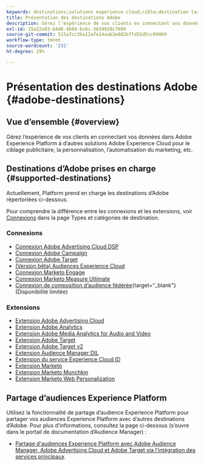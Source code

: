 ```yaml
---
keywords: destinations;solutions experience cloud;cible;destination target;cloud publicitaire;audience manager;destination adobe target;cible;destination audience manager
title: Présentation des destinations Adobe
description: Gérez l’expérience de vos clients en connectant vos données dans Platform à d’autres solutions Adobe Experience Cloud pour le ciblage publicitaire, la personnalisation, l’automatisation du marketing, etc.
exl-id: 15a22a93-b4d6-4b94-bc6c-3634920c7689
source-git-commit: 515a7cc3ba12afe14aab3e882b7fd55d5cc09069
workflow-type: tm+mt
source-wordcount: '231'
ht-degree: 29%

---
```


# Présentation des destinations Adobe {#adobe-destinations}

## Vue d’ensemble {#overview}

Gérez l’expérience de vos clients en connectant vos données dans Adobe Experience Platform à d’autres solutions Adobe Experience Cloud pour le ciblage publicitaire, la personnalisation, l’automatisation du marketing, etc.

## Destinations d’Adobe prises en charge {#supported-destinations}

Actuellement, Platform prend en charge les destinations d’Adobe répertoriées ci-dessous.

Pour comprendre la différence entre les connexions et les extensions, voir [Connexions](../../destination-types.md#connections) dans la page Types et catégories de destination.

### Connexions

* [Connexion Adobe Advertising Cloud DSP](/help/destinations/catalog/advertising/adobe-advertising-cloud-connection.md)
* [Connexion Adobe Campaign](../email-marketing/adobe-campaign.md)
* [Connexion Adobe Target](/help/destinations/catalog/personalization/adobe-target-connection.md)
* [(Version bêta) Audiences Experience Cloud](/help/destinations/catalog/adobe/experience-cloud-audiences.md)
* [Connexion Marketo Engage](/help/destinations/catalog/adobe/marketo-engage.md)
* [Connexion Marketo Measure Ultimate](/help/destinations/catalog/adobe/marketo-measure-ultimate.md)
* [Connexion de composition d’audience fédérée](https://www.adobe.com/go/destinations-federated-audience-composition){target="_blank"} (Disponibilité limitée)

### Extensions

* [Extension Adobe Advertising Cloud](../advertising/adobe-advertising-cloud.md)
* [Extension Adobe Analytics](../analytics/adobe-analytics.md)
* [Extension Adobe Media Analytics for Audio and Video](../analytics/adobe-video-analytics.md)
* [Extension Adobe Target](../personalization/adobe-target.md)
* [Extension Adobe Target v2](../personalization/adobe-target-v2.md)
* [Extension Audience Manager DIL](../data-management/aam-dil-extension.md)
* [Extension du service Experience Cloud ID](../personalization/adobe-ecid.md)
* [Extension Marketo](../email/marketo.md)
* [Extension Marketo Munchkin](../email/marketo-munchkin.md)
* [Extension Marketo Web Personalization](../personalization/marketo-web-personalization.md)

## Partage d’audiences Experience Platform

Utilisez la fonctionnalité de partage d’audience Experience Platform pour partager vos audiences Experience Platform avec d’autres destinations d’Adobe. Pour plus d’informations, consultez la page ci-dessous (s’ouvre dans le portail de documentation d’Audience Manager) :

* [Partage d&#39;audiences Experience Platform avec Adobe Audience Manager, Adobe Advertising Cloud et Adobe Target via l&#39;intégration des services principaux](https://experienceleague.adobe.com/docs/audience-manager/user-guide/implementation-integration-guides/integration-experience-platform/aam-aep-audience-sharing.html?lang=fr)
